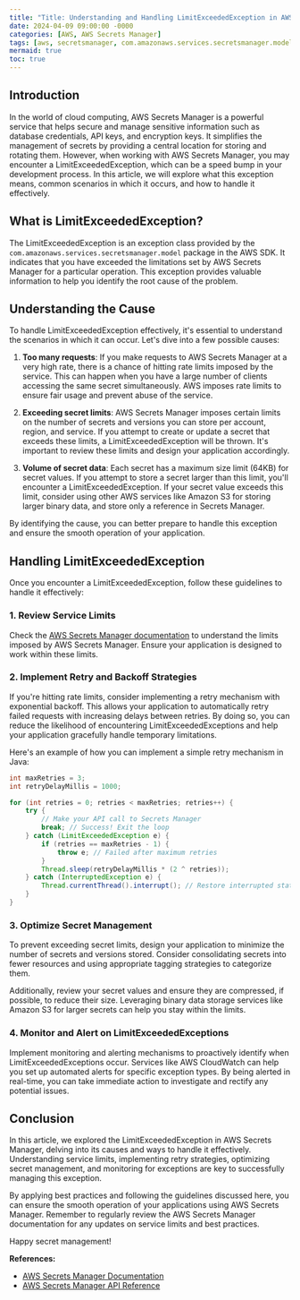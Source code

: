 ```yaml
---
title: "Title: Understanding and Handling LimitExceededException in AWS Secrets Manager"
date: 2024-04-09 09:00:00 -0000
categories: [AWS, AWS Secrets Manager]
tags: [aws, secretsmanager, com.amazonaws.services.secretsmanager.model]
mermaid: true
toc: true
---
```



## Introduction
In the world of cloud computing, AWS Secrets Manager is a powerful service that helps secure and manage sensitive information such as database credentials, API keys, and encryption keys. It simplifies the management of secrets by providing a central location for storing and rotating them. However, when working with AWS Secrets Manager, you may encounter a LimitExceededException, which can be a speed bump in your development process. In this article, we will explore what this exception means, common scenarios in which it occurs, and how to handle it effectively.

## What is LimitExceededException?
The LimitExceededException is an exception class provided by the `com.amazonaws.services.secretsmanager.model` package in the AWS SDK. It indicates that you have exceeded the limitations set by AWS Secrets Manager for a particular operation. This exception provides valuable information to help you identify the root cause of the problem.

## Understanding the Cause
To handle LimitExceededException effectively, it's essential to understand the scenarios in which it can occur. Let's dive into a few possible causes:

1. **Too many requests**: If you make requests to AWS Secrets Manager at a very high rate, there is a chance of hitting rate limits imposed by the service. This can happen when you have a large number of clients accessing the same secret simultaneously. AWS imposes rate limits to ensure fair usage and prevent abuse of the service.

2. **Exceeding secret limits**: AWS Secrets Manager imposes certain limits on the number of secrets and versions you can store per account, region, and service. If you attempt to create or update a secret that exceeds these limits, a LimitExceededException will be thrown. It's important to review these limits and design your application accordingly.

3. **Volume of secret data**: Each secret has a maximum size limit (64KB) for secret values. If you attempt to store a secret larger than this limit, you'll encounter a LimitExceededException. If your secret value exceeds this limit, consider using other AWS services like Amazon S3 for storing larger binary data, and store only a reference in Secrets Manager.

By identifying the cause, you can better prepare to handle this exception and ensure the smooth operation of your application.

## Handling LimitExceededException
Once you encounter a LimitExceededException, follow these guidelines to handle it effectively:

### 1. Review Service Limits
Check the [AWS Secrets Manager documentation](https://docs.aws.amazon.com/secretsmanager/latest/userguide/secretsmanager_bestpractices.html#service-limits) to understand the limits imposed by AWS Secrets Manager. Ensure your application is designed to work within these limits.

### 2. Implement Retry and Backoff Strategies
If you're hitting rate limits, consider implementing a retry mechanism with exponential backoff. This allows your application to automatically retry failed requests with increasing delays between retries. By doing so, you can reduce the likelihood of encountering LimitExceededExceptions and help your application gracefully handle temporary limitations.

Here's an example of how you can implement a simple retry mechanism in Java:

```java
int maxRetries = 3;
int retryDelayMillis = 1000;

for (int retries = 0; retries < maxRetries; retries++) {
    try {
        // Make your API call to Secrets Manager
        break; // Success! Exit the loop
    } catch (LimitExceededException e) {
        if (retries == maxRetries - 1) {
            throw e; // Failed after maximum retries
        }
        Thread.sleep(retryDelayMillis * (2 ^ retries));
    } catch (InterruptedException e) {
        Thread.currentThread().interrupt(); // Restore interrupted status
    }
}
```

### 3. Optimize Secret Management
To prevent exceeding secret limits, design your application to minimize the number of secrets and versions stored. Consider consolidating secrets into fewer resources and using appropriate tagging strategies to categorize them.

Additionally, review your secret values and ensure they are compressed, if possible, to reduce their size. Leveraging binary data storage services like Amazon S3 for larger secrets can help you stay within the limits.

### 4. Monitor and Alert on LimitExceededExceptions
Implement monitoring and alerting mechanisms to proactively identify when LimitExceededExceptions occur. Services like AWS CloudWatch can help you set up automated alerts for specific exception types. By being alerted in real-time, you can take immediate action to investigate and rectify any potential issues.

## Conclusion
In this article, we explored the LimitExceededException in AWS Secrets Manager, delving into its causes and ways to handle it effectively. Understanding service limits, implementing retry strategies, optimizing secret management, and monitoring for exceptions are key to successfully managing this exception.

By applying best practices and following the guidelines discussed here, you can ensure the smooth operation of your applications using AWS Secrets Manager. Remember to regularly review the AWS Secrets Manager documentation for any updates on service limits and best practices.

Happy secret management!

**References:**
- [AWS Secrets Manager Documentation](https://docs.aws.amazon.com/secretsmanager/latest/userguide/welcome.html)
- [AWS Secrets Manager API Reference](https://docs.aws.amazon.com/secretsmanager/latest/apireference/Welcome.html)